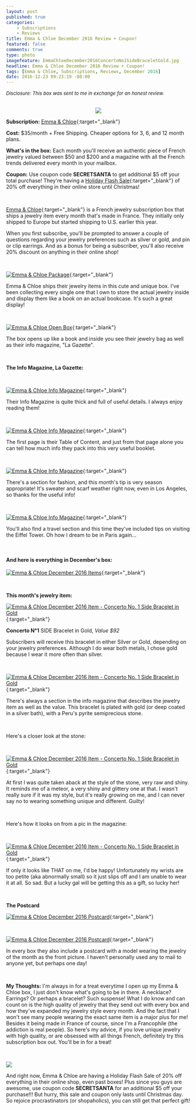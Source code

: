 ```yaml
---
layout: post
published: true
categories: 
    - Subscriptions
    - Reviews
title: Emma & Chloe December 2016 Review + Coupon!
featured: false
comments: true
type: photo
imagefeature: EmmaChloeDecember2016ConcertoNo1SideBraceletGold.jpg
headline: Emma & Chloe December 2016 Review + Coupon!
tags: [Emma & Chloe, Subscriptions, Reviews, December 2016]
date: 2016-12-23 09:23:19 -08:00
---
```


<i><font size="2">Disclosure: This box was sent to me in exchange for an honest review.</font></i>

<br>

<center><a target="_blank" href="http://shareasale.com/r.cfm?b=879944&amp;u=1115177&amp;m=65239&amp;urllink=&amp;afftrack="><img src="http://static.shareasale.com/image/65239/Logo_00.png" border="0" />
</a></center>

**Subscription:** [Emma & Chloe](http://www.shareasale.com/r.cfm?b=852386&u=1115177&m=65239&urllink=&afftrack=){:target="_blank"}

**Cost:** $35/month + Free Shipping. Cheaper options for 3, 6, and 12 month plans.

**What's in the box:** Each month you'll receive an authentic piece of French jewelry valued between $50 and $200 and a magazine with all the French trends delivered every month in your mailbox.

**Coupon:** Use coupon code **SECRETSANTA** to get additional $5 off your total purchase! They're having a [Holiday Flash Sale](http://www.shareasale.com/u.cfm?d=386312&m=65239&u=1115177){:target="_blank"} of 20% off everything in their online store until Christmas!

<br>

[Emma & Chloe](http://www.shareasale.com/r.cfm?b=852386&u=1115177&m=65239&urllink=&afftrack=){:target="_blank"} is a French jewelry subscription box that ships a jewelry item every month that's made in France. They initially only shipped to Europe but started shipping to U.S. earlier this year.

When you first subscribe, you'll be prompted to answer a couple of questions regarding your jewelry preferences such as silver or gold, and pin or clip earrings. And as a bonus for being a subscriber, you'll also receive 20% discount on anything in their online shop!

<br>

[![Emma & Chloe Package](http://whatsupmailbox.com/images/EmmaChloeDecember2016Box.jpg)](http://www.shareasale.com/r.cfm?b=852386&u=1115177&m=65239&urllink=&afftrack=){:target="_blank"}

Emma & Chloe ships their jewelry items in this cute and unique box. I've been collecting every single one that I own to store the actual jewelry inside and display them like a book on an actual bookcase. It's such a great display!

<br>

[![Emma & Chloe Open Box](http://whatsupmailbox.com/images/EmmaChloeDecember2016OpenBox.jpg)](http://www.shareasale.com/r.cfm?b=852386&u=1115177&m=65239&urllink=&afftrack=){:target="_blank"}
 
The box opens up like a book and inside you see their jewelry bag as well as their info magazine, "La Gazette".

<br>

**The Info Magazine, La Gazette:**

<br>

[![Emma & Chloe Info Magazine](http://whatsupmailbox.com/images/EmmaChloeDecember2016InfoMagazine.jpg)](http://www.shareasale.com/r.cfm?b=852386&u=1115177&m=65239&urllink=&afftrack=){:target="_blank"}

Their Info Magazine is quite thick and full of useful details. I always enjoy reading them!

<br>

[![Emma & Chloe Info Magazine](http://whatsupmailbox.com/images/EmmaChloeDecember2016InfoMagazine02.jpg)](http://www.shareasale.com/r.cfm?b=852386&u=1115177&m=65239&urllink=&afftrack=){:target="_blank"}

The first page is their Table of Content, and just from that page alone you can tell how much info they pack into this very useful booklet.

<br>

[![Emma & Chloe Info Magazine](http://whatsupmailbox.com/images/EmmaChloeDecember2016InfoMagazine03.jpg)](http://www.shareasale.com/r.cfm?b=852386&u=1115177&m=65239&urllink=&afftrack=){:target="_blank"}

There's a section for fashion, and this month's tip is very season appropriate! It's sweater and scarf weather right now, even in Los Angeles, so thanks for the useful info!

<br>

[![Emma & Chloe Info Magazine](http://whatsupmailbox.com/images/EmmaChloeDecember2016InfoMagazine04.jpg)](http://www.shareasale.com/r.cfm?b=852386&u=1115177&m=65239&urllink=&afftrack=){:target="_blank"}

You'll also find a travel section and this time they've included tips on visiting the Eiffel Tower. Oh how I dream to be in Paris again...

<br>

<H4>And here is everything in December's box:</H4>

[![Emma & Chloe December 2016 Items](http://whatsupmailbox.com/images/EmmaChloeDecember2016Items.jpg)](http://www.shareasale.com/r.cfm?b=852386&u=1115177&m=65239&urllink=&afftrack=){:target="_blank"}

<br>

**This month's jewelry item:**

[![Emma & Chloe December 2016 Item - Concerto No. 1 Side Bracelet in Gold](http://whatsupmailbox.com/images/EmmaChloeDecember2016ConcertoNo1SideBraceletGold.jpg)](http://www.shareasale.com/r.cfm?b=852386&u=1115177&m=65239&urllink=&afftrack=){:target="_blank"}

**Concerto N°1** SIDE Bracelet in Gold, *Value $92*

Subscribers will receive this bracelet in either Silver or Gold, depending on your jewelry preferences. Although I do wear both metals, I chose gold because I wear it more often than silver.

<br>

[![Emma & Chloe December 2016 Item - Concerto No. 1 Side Bracelet in Gold](http://whatsupmailbox.com/images/EmmaChloeDecember2016ConcertoNo1SideBraceletInfo.jpg)](http://www.shareasale.com/r.cfm?b=852386&u=1115177&m=65239&urllink=&afftrack=){:target="_blank"}

There's always a section in the info magazine that describes the jewelry item as well as the value. This bracelet is plated with gold (or deep coated in a silver bath), with a Peru's pyrite semiprecious stone.

<br>

Here's a closer look at the stone:

<br>

[![Emma & Chloe December 2016 Item - Concerto No. 1 Side Bracelet in Gold](http://whatsupmailbox.com/images/EmmaChloeDecember2016ConcertoNo1SideBraceletGold02.jpg)](http://www.shareasale.com/r.cfm?b=852386&u=1115177&m=65239&urllink=&afftrack=){:target="_blank"}

At first I was quite taken aback at the style of the stone, very raw and shiny. It reminds me of a meteor, a very shiny and glittery one at that. I wasn't really sure if it was my style, but it's really growing on me, and I can never say no to wearing something unique and different. Guilty!

<br>

Here's how it looks on from a pic in the magazine:

<br>

[![Emma & Chloe December 2016 Item - Concerto No. 1 Side Bracelet in Gold](http://whatsupmailbox.com/images/EmmaChloeDecember2016ConcertoNo1SideBraceletGold03.jpg)](http://www.shareasale.com/r.cfm?b=852386&u=1115177&m=65239&urllink=&afftrack=){:target="_blank"}

If only it looks like THAT on me, I'd be happy! Unfortunately my wrists are too petite (aka abnormally small) so it just slips off and I am unable to wear it at all. So sad. But a lucky gal will be getting this as a gift, so lucky her!

<br>

**The Postcard**

[![Emma & Chloe December 2016 Postcard](http://whatsupmailbox.com/images/EmmaChloeDecember2016Postcard.jpg)](http://www.shareasale.com/r.cfm?b=852386&u=1115177&m=65239&urllink=&afftrack=){:target="_blank"}

<br>

[![Emma & Chloe December 2016 Postcard](http://whatsupmailbox.com/images/EmmaChloeDecember2016Postcard02.jpg)](http://www.shareasale.com/r.cfm?b=852386&u=1115177&m=65239&urllink=&afftrack=){:target="_blank"}

In every box they also include a postcard with a model wearing the jewelry of the month as the front picture. I haven't personally used any to mail to anyone yet, but perhaps one day!

<br>

<i class="icon-exclamation-sign"></i> **My Thoughts:** I'm always in for a treat everytime I open up my Emma & Chloe box, I just don't know what's going to be in there. A necklace? Earrings? Or perhaps a bracelet? Such suspense! What I do know and can count on is the high quality of jewelry that they send out with every box and how they've expanded my jewelry style every month. And the fact that I won't see many people wearing the exact same item is a major plus for me! Besides it being made in France of course, since I'm a Francophile (the addiction is real people). So here's my advice, if you love unique jewelry with high quality, or are obsessed with all things French, definitely try this subscription box out. You'll be in for a treat!

<br>

<a target="_blank" href="http://shareasale.com/r.cfm?b=950796&amp;u=1115177&amp;m=65239&amp;urllink=&amp;afftrack="><img src="http://static.shareasale.com/image/65239/HOLIDAYBANNER.png" border="0" /></a>

And right now, Emma & Chloe are having a Holiday Flash Sale of 20% off everything in their online shop, even past boxes! Plus since you guys are awesome, use coupon code **SECRETSANTA** for an additional $5 off your purchase!!! But hurry, this sale and coupon only lasts until Christmas day. So rejoice procrastinators (or shopaholics), you can still get that perfect gift!
